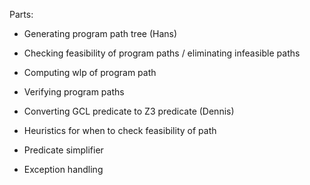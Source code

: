 Parts:
- Generating program path tree (Hans)
- Checking feasibility of program paths / eliminating infeasible paths
- Computing wlp of program path
- Verifying program paths
- Converting GCL predicate to Z3 predicate (Dennis)

- Heuristics for when to check feasibility of path
- Predicate simplifier

- Exception handling
